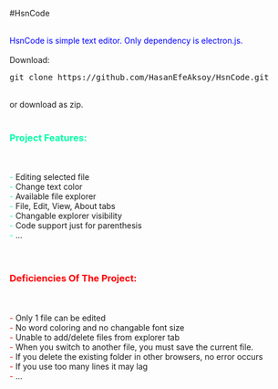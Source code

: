 #HsnCode

<br>
<span style="color: #0000ff;">HsnCode is simple text editor. Only dependency is electron.js.</span>
<br>
<br>
Download: <pre>git clone https://github.com/HasanEfeAksoy/HsnCode.git</pre>
<br>
or download as zip.
<br>
<br>
<h3 style="color: #00ffa6;">Project Features:</h3>
<br>
<br>
<span style="color: #00ffa6;">-</span> Editing selected file
<br>
<span style="color: #00ffa6;">-</span> Change text color
<br>
<span style="color: #00ffa6;">-</span> Available file explorer
<br>
<span style="color: #00ffa6;">-</span> File, Edit, View, About tabs
<br>
<span style="color: #00ffa6;">-</span> Changable explorer visibility
<br>
<span style="color: #00ffa6;">-</span> Code support just for parenthesis
<br>
<span style="color: #00ffa6;">-</span> ...

<br>
<br>
<br>

<h3 style="color: #ff0000;">Deficiencies Of The Project:</h3>
<br>
<br>
<span style="color: #ff0000;">-</span> Only 1 file can be edited
<br>
<span style="color: #ff0000;">-</span> No word coloring and no changable font size
<br>
<span style="color: #ff0000;">-</span> Unable to add/delete files from explorer tab
<br>
<span style="color: #ff0000;">-</span> When you switch to another file, you must save the current file.
<br>
<span style="color: #ff0000;">-</span> If you delete the existing folder in other browsers, no error occurs
<br>
<span style="color: #ff0000;">-</span> If you use too many lines it may lag
<br>
<span style="color: #ff0000;">-</span> ...